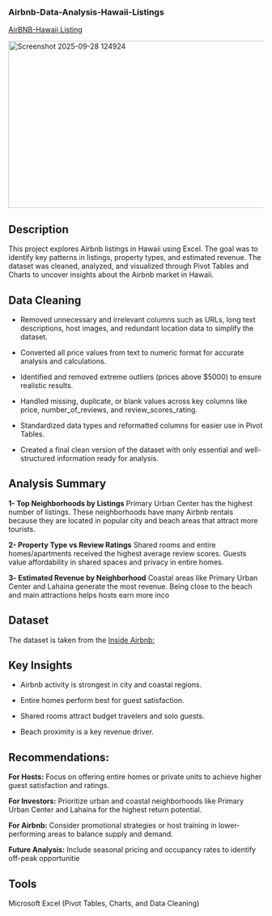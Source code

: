### Airbnb-Data-Analysis-Hawaii-Listings

[AirBNB-Hawaii Listing]([_linkgoogledrive](https://drive.google.com/drive/folders/1N9jpiCu6U_RsXxNny0x903uRiXYvx5sz?usp=drive_link))

<img width="595" height="330" alt="Screenshot 2025-09-28 124924" src="https://github.com/user-attachments/assets/6b32a509-641b-46c9-b611-26acbe48c550" />



## Description

This project explores Airbnb listings in Hawaii using Excel.
The goal was to identify key patterns in listings, property types, and estimated revenue.
The dataset was cleaned, analyzed, and visualized through Pivot Tables and Charts to uncover insights about the Airbnb market in Hawaii.

## Data Cleaning

- Removed unnecessary and irrelevant columns such as URLs, long text descriptions, host images, and redundant location data to simplify the dataset.

- Converted all price values from text to numeric format for accurate analysis and calculations.

- Identified and removed extreme outliers (prices above $5000) to ensure realistic results.

- Handled missing, duplicate, or blank values across key columns like price, number_of_reviews, and review_scores_rating.

- Standardized data types and reformatted columns for easier use in Pivot Tables.

- Created a final clean version of the dataset with only essential and well-structured information ready for analysis.


## Analysis Summary

**1- Top Neighborhoods by Listings**
Primary Urban Center has the highest number of listings.
These neighborhoods have many Airbnb rentals because they are located in popular city and beach areas that attract more tourists.

**2- Property Type vs Review Ratings**
Shared rooms and entire homes/apartments received the highest average review scores.
Guests value affordability in shared spaces and privacy in entire homes.

**3️- Estimated Revenue by Neighborhood**
Coastal areas like Primary Urban Center and Lahaina generate the most revenue.
Being close to the beach and main attractions helps hosts earn more inco


## Dataset
The dataset is taken from the [Inside Airbnb:](https://insideairbnb.com/get-the-data/)



## Key Insights

- Airbnb activity is strongest in city and coastal regions.

- Entire homes perform best for guest satisfaction.

- Shared rooms attract budget travelers and solo guests.

- Beach proximity is a key revenue driver.


## Recommendations:

**For Hosts:** Focus on offering entire homes or private units to achieve higher guest satisfaction and ratings.

**For Investors:** Prioritize urban and coastal neighborhoods like Primary Urban Center and Lahaina for the highest return potential.

**For Airbnb:** Consider promotional strategies or host training in lower-performing areas to balance supply and demand.

**Future Analysis:** Include seasonal pricing and occupancy rates to identify off-peak opportunitie


## Tools

Microsoft Excel (Pivot Tables, Charts, and Data Cleaning)


